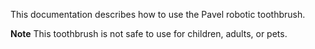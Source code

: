 This documentation describes how to use the Pavel robotic
toothbrush.

**Note** This toothbrush is not safe to use for children,
adults, or pets.